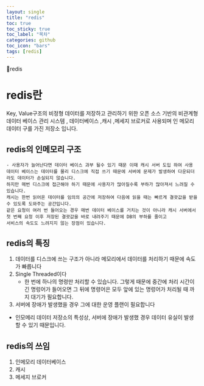```yaml
---
layout: single
title: "redis"
toc: true
toc_sticky: true
toc_label: "목차"
categories: github
toc_icon: "bars"
tags: [redis]
---
```


📘redis

# redis란
Key, Value구조의 비정형 데이터를 저장하고 관리하기 위한 오픈 소스 기반의 비관계형 데이터 베이스 관리 시스템 ,
데이터베이스 ,캐시 ,메세지 브로커로 사용되며 인 메모리 데이터 구를 가진 저장소 입니다.

## redis의 인메모리 구조
    - 사용자가 늘어난다면 데이터 베이스 과부 될수 있기 때문 이때 캐시 서버 도입 하여 사용 
    데이터 베이스는 데이터를 물리 디스크에 직접 쓰기 때문에 서버에 문제가 발생하여 다운되더라도 데이터가 손실되지 않습니다.
    하지만 매번 디스크에 접근해야 하기 때문에 사용자가 많아질수록 부하가 많아져서 느려질 수 있습니다.
    캐시는 한번 읽어온 데이터를 임의의 공간에 저장하여 다음에 읽을 때는 빠르게 결괏값을 받을 수 있도록 도와주는 공간입니다.
    같은 요청이 여러 번 들어오는 경우 매번 데이터 베이스를 거치는 것이 아니라 캐시 서버에서 첫 번째 요청 이후 저장된 결괏값을 바로 내려주기 때문에 DB의 부하를 줄이고
    서비스의 속도도 느려지지 않는 장점이 있습니다.

## redis의 특징 
1. 데이터를 디스크에 쓰는 구조가 아니라 메모리에서 데이터를 처리하기 때문에 속도가 빠릅니다
2. Single Threaded이다
   - 한 번에 하나의 명령만 처리할 수 있습니다. 그렇게 때문에 중간에 처리 시간이 긴 명렁어가 들어오면 그 뒤에 명령어은 모두 앞에 있는 명렁어가 처리될 때 까지
     대기가 필요합니다.
3. 서버에 장애가 발생했을 경우 그에 대한 운영 플랜이 필요합니다
  - 인모메리 데이터 저장소의 특성상, 서버에 장애가 발생했 경우 데이터 유실이 발생할 수 있기 때문입니다.

## redis의 쓰임
1. 인메모리 데이터베이스
2. 캐시
3. 메세지 브로커